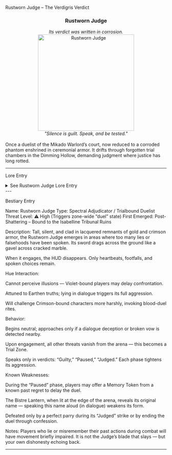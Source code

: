 Rustworn Judge – The Verdigris Verdict

<div align="center">
  <h3>Rustworn Judge</h3>
  <i>Its verdict was written in corrosion.</i><br>
  <img src="../../assets/monsters/rustworn-judge.png" alt="Rustworn Judge" width="300"><br>
  <i>"Silence is guilt. Speak, and be tested."</i><br><br>
</div>Once a duelist of the Mikado Warlord’s court, now reduced to a corroded phantom enshrined in ceremonial armor. It drifts through forgotten trial chambers in the Dimming Hollow, demanding judgment where justice has long rotted.


---

Lore Entry

<details><summary>See Rustworn Judge Lore Entry</summary>
Lore Entry: Fragment from “The Tribunal of Dust” — Sootleaf Scroll, Mortuum Hold> “He presided over the Ash Trials — where guilt was presumed, and memory was the only plea. His blade struck truth from hesitation.”



> “When the Catacombs crumbled, the Judge did not fall. He simply waited, verdict unspoken, blade still angled toward indecision.”



> “We say: do not argue with the rust. It has waited longer than you have drawn breath.”



</details>
---

Bestiary Entry

Name: Rustworn Judge
Type: Spectral Adjudicator / Trialbound Duelist
Threat Level: ⚠️ High (Triggers zone-wide “duel” state)
First Emerged: Post-Shattering – Bound to the Isabelline Tribunal Ruins

Description:
Tall, silent, and clad in lacquered remnants of gold and crimson armor, the Rustworn Judge emerges in areas where too many lies or falsehoods have been spoken. Its sword drags across the ground like a gavel across cracked marble.

When it engages, the HUD disappears. Only heartbeats, footfalls, and spoken choices remain.

Hue Interaction:

Cannot perceive illusions — Violet-bound players may delay confrontation.

Attuned to Earthen truths; lying in dialogue triggers its full aggression.

Will challenge Crimson-bound characters more harshly, invoking blood-duel rites.


Behavior:

Begins neutral; approaches only if a dialogue deception or broken vow is detected nearby.

Upon engagement, all other threats vanish from the arena — this becomes a Trial Zone.

Speaks only in verdicts: “Guilty,” “Paused,” “Judged.” Each phase tightens its aggression.


Known Weaknesses:

During the “Paused” phase, players may offer a Memory Token from a known past regret to delay the duel.

The Bistre Lantern, when lit at the edge of the arena, reveals its original name — speaking this name aloud (in dialogue) weakens its form.

Defeated only by a perfect parry during its “Judged” strike or by ending the duel through confession.


Notes:
Players who lie or misremember their past actions during combat will have movement briefly impaired. It is not the Judge’s blade that slays — but your own dishonesty echoing back.


---


